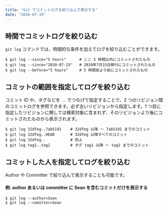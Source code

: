 ```yaml
---
title: "Git でコミットログを絞り込んで表示する"
date: "2010-07-19"
---
```


時間でコミットログを絞り込む
----

`git log` コマンドでは、時間的な条件を加えてログを絞り込むことができます。

```
$ git log --since="5 hours"      # ここ 5 時間以内にコミットされたもの
$ git log --since="2010-07-15"   # 2010年7月15日移行にコミットされたもの
$ git log --before="5 hours"     # 5 時間前より前にコミットされたもの
```

コミットの範囲を指定してログを絞り込む
----

コミット ID や、タグなどを `..` でつなげて指定することで、2 つのリビジョン間のコミットログを参照できます。必ず古いリビジョンから指定します。1 つ目に指定したリビジョンに関しては検索対象に含まれず、そのリビジョンより後にコミットされたものから表示されます。

```
$ git log 32dfeg..7ab5191    # 32dfeg 以降 ～ 7ab5191 までのコミット
$ git log 32dfeg..HEAD       # 32dfeg 以降すべてのコミット
$ git log 32dfeg..           # 同上
$ git log tag1..tag2         # タグ tag1 以降 ～ tag2 までのコミット
```

コミットした人を指定してログを絞り込む
----

Author や Committer で絞り込んで表示することも可能です。

#### 例: author あるいは committer に Sean を含むコミットだけを表示する

```
$ git log --author=Sean
$ git log --comitter=Sean
```

